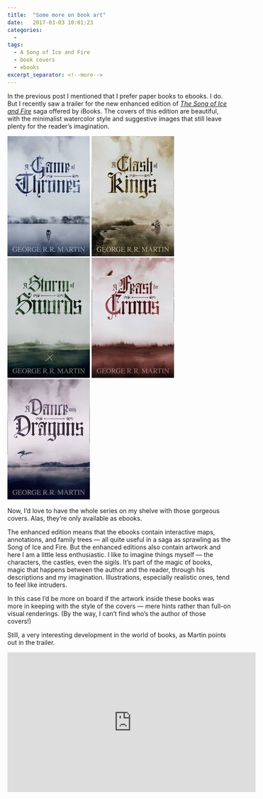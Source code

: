 ```yaml
---
title:  "Some more on book art"
date:   2017-03-03 10:01:23
categories:
  -
tags:
  - A Song of Ice and Fire
  - book covers
  - ebooks
excerpt_separator: <!--more-->
---
```

In the previous post I mentioned that I prefer paper books to ebooks. I do. But I recently saw a trailer for the new enhanced edition of *[The Song of Ice and Fire](https://goo.gl/tJT6vo)* saga offered by iBooks. The covers of this edition are beautiful, with the minimalist watercolor style and suggestive images that still leave plenty for the reader’s imagination.<!--more-->

<img alt="Comic" src="/images/inpost/ASoIaF/AGameofThrones.jpeg">
<img alt="Comic" src="/images/inpost/ASoIaF/AClashofKings.jpeg">
<img alt="Comic" src="/images/inpost/ASoIaF/AStormofSwords.jpeg">

<img alt="Comic" src="/images/inpost/ASoIaF/AFeastforCrows.jpeg">
<img alt="Comic" src="/images/inpost/ASoIaF/ADancewithDragons.jpeg">

Now, I’d love to have the whole series on my shelve with those gorgeous covers. Alas, they’re only available as ebooks.

The enhanced edition means that the ebooks contain interactive maps, annotations, and family trees — all quite useful in a saga as sprawling as the Song of Ice and Fire. But the enhanced editions also contain artwork and here I am a little less enthusiastic. I like to imagine things myself — the characters, the castles, even the sigils. It’s part of the magic of books, magic that happens between the author and the reader, through his descriptions and my imagination. Illustrations, especially realistic ones, tend to feel like intruders.

In this case I’d be more on board if the artwork inside these books was more in keeping with the style of the covers — mere hints rather than full-on visual renderings. (By the way, I can’t find who’s the author of those covers!)

Still, a very interesting development in the world of books, as Martin points out in the trailer.

<iframe width="560" height="315" src="https://www.youtube.com/embed/H3AaDUjcQQ8" frameborder="0" allowfullscreen></iframe>

<br>
